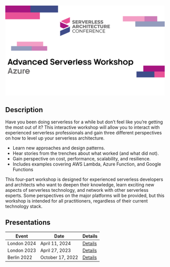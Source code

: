 ![Advanced Serverless Workshop - Azure](Thumbnail.jpg)

## Description
Have you been doing serverless for a while but don’t feel like you’re getting the most out of it? This interactive workshop will allow you to interact with experienced serverless professionals and gain three different perspectives on how to level up your serverless architecture.

* Learn new approaches and design patterns.
* Hear stories from the trenches about what worked (and what did not).
* Gain perspective on cost, performance, scalability, and resilience.
* Includes examples covering AWS Lambda, Azure Function, and Google Functions  

This four-part workshop is designed for experienced serverless developers and architects who want to deepen their knowledge, learn exciting new aspects of serverless technology, and network with other serverless experts. Some perspectives on the major platforms will be provided, but this workshop is intended for all practitioners, regardless of their current technology stack.

## Presentations
| Event | Date | Details |
|---|---|---|
| London 2024 | April 11, 2024 | [Details](https://github.com/TaleLearnCode/ASW-London-2024) 
| London 2023 | April 27, 2023 | [Details](https://github.com/TaleLearnCode/ASW-London-2023)
| Berlin 2022 | October 17, 2022 | [Details](https://github.com/TaleLearnCode/ASW-Berlin-2022)